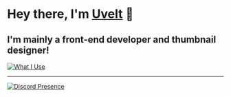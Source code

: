 # Hey there, I'm [Uvelt](https://uvelt.xyz) 👋

## I'm mainly a front-end developer and thumbnail designer!
[![What I Use](https://skillicons.dev/icons?i=js,html,css,vscode,visualstudio,ps,pr,tailwind,react,nextjs,mongodb,figma,lua,blender)]()

<hr>

[![Discord Presence](https://lanyard.cnrad.dev/api/854034205020782603)](https://discord.dog/854034205020782603)
